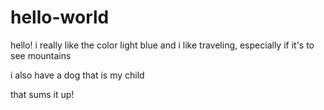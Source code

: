 # hello-world


hello!
i really like the color light blue and i like traveling, especially if it's to see mountains

i also have a dog that is my child

that sums it up!
